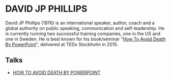 # DAVID JP PHILLIPS

David JP Phillips (1976) is an international speaker, author, coach and a global authority on public speaking, communication and self-leadership. He is currently running two successful training companies, one in the US and one in Sweden. He is best known for his book/seminar "[How To Avoid Death By PowerPoint](https://www.youtube.com/watch?v=Iwpi1Lm6dFo)", delivered at TEDx Stockholm in 2015.

## Talks

- [HOW TO AVOID DEATH BY POWERPOINT](https://www.youtube.com/watch?v=Iwpi1Lm6dFo)

<!-- https://www.davidjpphillips.com/ -->

<!-- https://www.youtube.com/@DavidJPPhillips/featured -->

<!-- The magical science of storytelling | David JP Phillips | TEDxStockholm -->
<!-- https://www.youtube.com/watch?v=Nj-hdQMa3uA -->

<!-- The 110 techniques of communication and public speaking | David JP Phillips | TEDxZagreb -->
<!-- https://www.youtube.com/watch?v=K0pxo-dS9Hc -->